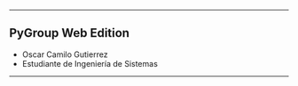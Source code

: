 -----------------------------------------------------------------
## PyGroup Web Edition 

* Oscar Camilo Gutierrez
* Estudiante de Ingeniería de Sistemas
-----------------------------------------------------------------